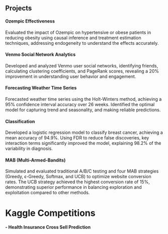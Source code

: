 ## Projects

#### Ozempic Effectiveness 
Evaluated the impact of Ozempic on hypertensive or obese patients in reducing obesity using causal inference and treatment estimation techniques, addressing endogeneity to understand the effects accurately.

#### Venmo Social Network Analytics 
Developed and analyzed Venmo user social networks, identifying friends, calculating clustering coefficients, and PageRank scores, revealing a 20% improvement in understanding user behavior and engagement.

#### Forecasting Weather Time Series 
Forecasted weather time series using the Holt-Winters method, achieving a 95% confidence interval accuracy over 26 weeks. Identified the optimal model for capturing trend and seasonality, and making reliable predictions.

#### Classification
Developed a logistic regression model to classify breast cancer, achieving a mean accuracy of 94.9%. Using FDR to reduce false discoveries, key interaction terms significantly improved the model, explaining 98.2% of the variability in diagnosis.

#### MAB (Multi-Armed-Bandits)
Simulated and evaluated traditional A/B/C testing and four MAB strategies (Greedy, ϵ-Greedy, Softmax, and UCB) to optimize website conversion rates. The UCB strategy achieved the highest conversion rate of 15%, demonstrating superior performance in balancing exploration and exploitation compared to other methods.


# Kaggle Competitions

#### - Health Insurance Cross Sell Prediction 

